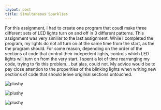 ```yaml
---
layout: post
title: Simultaneous Sparklies
---
```


For this assignment, I had to create one program that coudl make three different sets of LED lights turn on and off in 3 different patterns. This assignment was very similiar to the last assignment. While I completed the program, my lights do not all turn on at the same time from the start, as the the program should. For some reason, depending on the order of the sections of code that control their indepedent lights, controls which LED lights will turn on from the very start. I spent a lot of time rearranging my code, trying to fix this problem... but alas, could not. My advice would be to pay close attention to the properities of the blinking lights when writing new sections of code that should leave originial sections untouched. 

![plushy](/img/DSC_1541.JPG)

![plushy](/img/DSC_1542.JPG)

![plushy](/img/DSC_1544.JPG)

